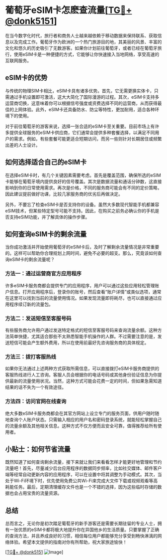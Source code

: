 # 葡萄牙eSIM卡怎麽查流量[[TG💪+ @donk5151](https://t.me/s/donk5151)]

在当今数字化时代，旅行者和商务人士越来越依赖于移动数据来保持联系、获取信息以及完成工作。葡萄牙作为欧洲的一个热门旅游目的地，其美丽的风景、丰富的文化和悠久的历史吸引了无数游客。如果你计划前往葡萄牙，或者已经在葡萄牙旅行，使用eSIM卡是一种便捷的方式，它能够让你快速接入当地网络，享受高速的互联网服务。

## eSIM卡的优势

与传统的物理SIM卡相比，eSIM卡具有诸多优势。首先，它无需更换实体卡，只需通过手机设置即可激活，这大大简化了国际漫游的过程。其次，eSIM卡支持多运营商切换，这意味着你可以根据信号强度或资费选择不同的运营商，从而获得最佳的上网体验。此外，eSIM卡还具备防水、防尘等特性，更加耐用，适合各种环境下的使用。

对于前往葡萄牙的游客来说，选择一张合适的eSIM卡至关重要。目前市场上有许多提供全球服务的eSIM卡供应商，它们通常会提供多种套餐选择，以满足不同用户的需求。例如，有些套餐可能更适合短期访问，而另一些则针对长期居住或频繁出差的人士设计。

## 如何选择适合自己的eSIM卡

在选择eSIM卡时，有几个关键因素需要考虑。首先是覆盖范围，确保所选的eSIM卡能够在葡萄牙境内提供良好的信号覆盖。其次是数据流量和通话分钟数，这直接影响到你的日常使用需求。再次是价格，不同的服务商可能会有不同的定价策略，因此建议提前做好功课，比较几家服务商的优劣后再做决定。

另外，不要忘了检查eSIM卡是否支持你的设备。虽然大多数现代智能手机都兼容eSIM技术，但某些特定型号可能不支持。因此，在购买之前务必确认你的手机是否支持eSIM功能，并了解具体的操作步骤。

## 如何查询eSIM卡的剩余流量

当你成功激活并开始使用葡萄牙的eSIM卡后，及时了解剩余流量情况是非常重要的。这样可以帮助你合理规划上网时间，避免不必要的超支。那么，究竟该如何查询eSIM卡的剩余流量呢？

### 方法一：通过运营商官方应用程序

许多eSIM卡服务商都会提供专门的应用程序，用户可以通过这些应用轻松管理账户信息。打开应用程序后，登录你的账号，然后查看“账户详情”或类似选项，通常在这里可以找到当前的流量使用情况。如果发现流量即将耗尽，也可以直接通过应用程序续订新的流量包。

### 方法二：发送短信至客服号码

有些服务商允许用户通过发送特定格式的短信至客服号码来查询流量余额。这种方法简单快捷，尤其适合那些不太熟悉智能手机操作的人群。不过需要注意的是，发送短信可能会产生额外费用，所以在使用前最好先咨询服务商的具体规定。

### 方法三：拨打客服热线

如果你无法通过上述两种方式获取所需信息，可以直接拨打eSIM卡服务商提供的客服热线进行人工咨询。客服人员会根据你的电话号码或其他身份验证信息为你提供最新的流量使用状况。当然，这种方式可能会花费一定的时间，但如果急需知道结果的话不失为一个有效途径。

### 方法四：访问官网在线查询

绝大多数eSIM卡服务商都会在其官方网站上设立专门的服务页面，供用户随时随地查询个人账户状态。只需输入相应的用户名和密码登录系统，就能轻松掌握自己的流量余额及其他相关信息。这种方式不仅方便而且安全可靠，值得推荐给所有使用者。

## 小贴士：如何节省流量

既然知道了如何查询剩余流量，接下来就让我们来看看怎样才能更好地管理和节约流量吧！首先，尽量减少后台应用程序的数据同步频率，比如社交媒体、邮件客户端等经常自动更新内容的应用程序，可以在设置中将其调整为手动模式。其次，当处于Wi-Fi环境下时，优先使用免费公共Wi-Fi来完成大文件下载或视频观看等高耗能任务。最后，定期清理缓存文件也是一个不错的选择，因为这些临时存储的数据也会占用宝贵的流量资源。

## 总结

总而言之，无论你是初次踏足葡萄牙的新手游客还是需要长期驻留的专业人士，拥有一张优质的eSIM卡都将极大地提升你在异国他乡的生活质量。只要掌握了正确的查询方法，并且养成良好的习惯，相信每位用户都能够充分享受到畅快淋漓的网络体验。希望本文提供的指南对你有所帮助，祝大家旅途愉快！

[[TG💪+ @donk5151](https://t.me/s/donk5151) ![Image](https://i.postimg.cc/rwNCRYN7/Snipaste-2025-04-30-17-27-05.png)]